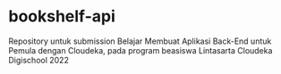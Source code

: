 # bookshelf-api
Repository untuk submission Belajar Membuat Aplikasi Back-End untuk Pemula dengan Cloudeka, pada program beasiswa Lintasarta Cloudeka Digischool 2022

